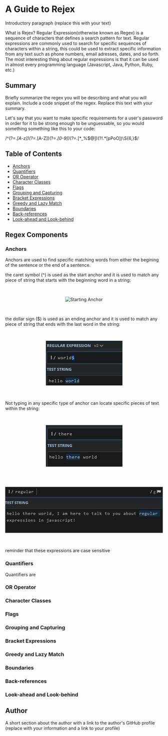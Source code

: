 # A Guide to Rejex

Introductory paragraph (replace this with your text)

What is Rejex?
Regular Expression(otherwise known as Regex) is a sequence of characters that defines a search pattern for text. Regular expressions are commonly used to search for specific sequences of characters within a string, this could be used to extract specific information from any text such as phone numbers, email adresses, dates, and so forth. The most interesting thing about regular expressions is that it can be used in almost every programming language (Javascript, Java, Python, Ruby, etc.)

## Summary

Briefly summarize the regex you will be describing and what you will explain. Include a code snippet of the regex. Replace this text with your summary.

Let's say that you want to make specific requirements for a user's password in order for it to be strong enough to be unguessable, so you would something something like this to your code: 

/^(?=.*[A-z])(?=.*[A-Z])(?=.*[0-9])(?=.*[*_%$@])(?!.*[pPoO])\S{6,}$/



## Table of Contents

- [Anchors](#anchors)
- [Quantifiers](#quantifiers)
- [OR Operator](#or-operator)
- [Character Classes](#character-classes)
- [Flags](#flags)
- [Grouping and Capturing](#grouping-and-capturing)
- [Bracket Expressions](#bracket-expressions)
- [Greedy and Lazy Match](#greedy-and-lazy-match)
- [Boundaries](#boundaries)
- [Back-references](#back-references)
- [Look-ahead and Look-behind](#look-ahead-and-look-behind)

## Regex Components

### Anchors
Anchors are used to find specific matching words from either the begining of the sentence or the end of a sentence. 

the caret symbol (^) is used as the start anchor and it is used to match any piece of string that starts with the beginning word in a string: 

<br/>
<p align="center">
  <img src="./assets/img/start-anchor.png" alt="Starting Anchor">
</p>
<br/>

the dollar sign ($) is used as an ending anchor and it is used to match any piece of string that ends with the last word in the string:

<br/>
<p align="center">
  <img src="./assets/images/end-anchor.png" alt="Ending Anchor">
</p>
<br/>

Not typing in any specific type of anchor can locate specific pieces of text within the string:

<br/>
<p align="center">
  <img src="./assets/images/anywhere-anchor1.png" alt="An Anchor with no specifc location symbol">
</p>
<br/>

<br/>
<p align="center">
  <img src="./assets/images/anywhere-anchor2.png" alt="Another Anchor with no specifc location symbol">
</p>
<br/>

reminder that these expressions are case sensitive

### Quantifiers
Quantifiers are 

### OR Operator

### Character Classes

### Flags

### Grouping and Capturing

### Bracket Expressions

### Greedy and Lazy Match

### Boundaries

### Back-references

### Look-ahead and Look-behind

## Author

A short section about the author with a link to the author's GitHub profile (replace with your information and a link to your profile)
